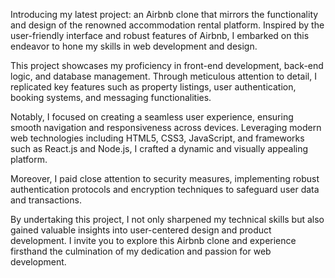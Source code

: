Introducing my latest project: an Airbnb clone that mirrors the functionality and design of the renowned accommodation rental platform. Inspired by the user-friendly interface and robust features of Airbnb, I embarked on this endeavor to hone my skills in web development and design.

This project showcases my proficiency in front-end development, back-end logic, and database management. Through meticulous attention to detail, I replicated key features such as property listings, user authentication, booking systems, and messaging functionalities.

Notably, I focused on creating a seamless user experience, ensuring smooth navigation and responsiveness across devices. Leveraging modern web technologies including HTML5, CSS3, JavaScript, and frameworks such as React.js and Node.js, I crafted a dynamic and visually appealing platform.

Moreover, I paid close attention to security measures, implementing robust authentication protocols and encryption techniques to safeguard user data and transactions.

By undertaking this project, I not only sharpened my technical skills but also gained valuable insights into user-centered design and product development. I invite you to explore this Airbnb clone and experience firsthand the culmination of my dedication and passion for web development.
